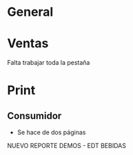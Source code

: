 # General

# Ventas

Falta trabajar toda la pestaña

# Print

## Consumidor

- Se hace de dos páginas

NUEVO REPORTE DEMOS - EDT BEBIDAS

